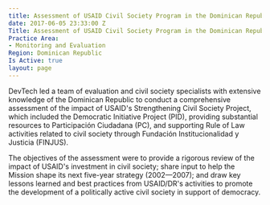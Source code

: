 ```yaml
---
title: Assessment of USAID Civil Society Program in the Dominican Republic (example)
date: 2017-06-05 23:33:00 Z
Title: Assessment of USAID Civil Society Program in the Dominican Republic
Practice Area:
- Monitoring and Evaluation
Region: Dominican Republic
Is Active: true
layout: page
---
```


DevTech led a team of evaluation and civil society specialists with extensive knowledge of the Dominican Republic to conduct a comprehensive assessment of the impact of USAID's Strengthening Civil Society Project, which included the Democratic Initiative Project (PID), providing substantial resources to Participación Ciudadana (PC), and supporting Rule of Law activities related to civil society through Fundación Institucionalidad y Justicia (FINJUS).

The objectives of the assessment were to provide a rigorous review of the impact of USAID's investment in civil society; share input to help the Mission shape its next five-year strategy (2002—2007); and draw key lessons learned and best practices from USAID/DR's activities to promote the development of a politically active civil society in support of democracy.